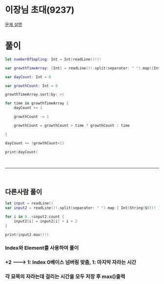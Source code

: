 # 이장님 초대(9237)
[문제 설명](https://www.acmicpc.net/problem/9237)

# 풀이
```swift
let numberOfSapling: Int = Int(readLine()!)!

var growthTimeArray: [Int] = readLine()!.split(separator: " ").map({Int($0)!})

var dayCount: Int = 0

var growthCount: Int = 0

growthTimeArray.sort(by: >)

for time in growthTimeArray {
    dayCount += 1

    growthCount -= 1

    growthCount = growthCount > time ? growthCount : time

}

dayCount += (growthCount+1)

print(dayCount)
```

<br/>

---

<br/>

## 다른사람 풀이
```swift
let input = readLine()
var input2 = readLine()!.split(separator: " ").map { Int(String($0))! }.sorted(by: >)

for i in 0..<input2.count {
    input2[i] = input2[i] + i + 2
}

print(input2.max()!)
```
### Index와 Element를 사용하여 풀이
### +2 ---> 1: Index 0베이스 넘버링 맞춤, 1: 마지막 자라는 시간
### 각 묘목의 자라는데 걸리는 시간을 모두 저장 후 max()출력